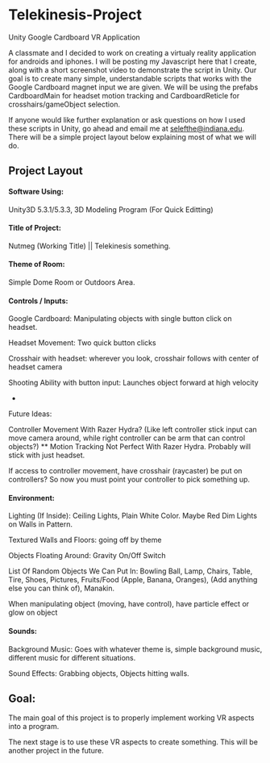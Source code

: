 # Telekinesis-Project
Unity Google Cardboard VR Application

A classmate and I decided to work on creating a virtualy reality application for androids and iphones. I will be posting my Javascript here that I create, along with a short screenshot video to demonstrate the script in Unity. Our goal is to create many simple, understandable scripts that works with the Google Cardboard magnet input we are given. We will be using the prefabs CardboardMain for headset motion tracking and CardboardReticle for crosshairs/gameObject selection.

If anyone would like further explanation or ask questions on how I used these scripts in Unity, go ahead and email me at selefthe@indiana.edu. There will be a simple project layout below explaining most of what we will do. 

## Project Layout


#### Software Using: 
Unity3D 5.3.1/5.3.3, 3D Modeling Program (For Quick Editting)

#### Title of Project: 
Nutmeg (Working Title) || Telekinesis something.

#### Theme of Room:
Simple Dome Room or Outdoors Area.

#### Controls / Inputs:
	
Google Cardboard: Manipulating objects with single button click on headset.

Headset Movement: Two quick button clicks

Crosshair with headset: wherever you look, crosshair follows with center of headset camera

Shooting Ability with button input: Launches object forward at high velocity

-

Future Ideas:

Controller Movement With Razer Hydra? (Like left controller stick input can move camera around, while right controller can be arm that can control objects?)	** Motion Tracking Not Perfect With Razer Hydra. Probably will stick with just headset.

If access to controller movement, have crosshair (raycaster) be put on controllers? So now you must point your controller to pick something up.


#### Environment:

Lighting (If Inside): Ceiling Lights, Plain White Color. Maybe Red Dim Lights on Walls in Pattern.

Textured Walls and Floors: going off by theme

Objects Floating Around: Gravity On/Off Switch

List Of Random Objects We Can Put In: 
	Bowling Ball,
	Lamp,
	Chairs,
	Table,
	Tire,
	Shoes,
	Pictures,
	Fruits/Food (Apple, Banana, Oranges),
	(Add anything else you can think of),
	Manakin.

When manipulating object (moving, have control), have particle effect or glow on object
    
    
#### Sounds:

Background Music: Goes with whatever theme is, simple background music, different music for different situations.

Sound Effects: Grabbing objects, Objects hitting walls.

## Goal:

The main goal of this project is to properly implement working VR aspects into a program.

The next stage is to use these VR aspects to create something. This will be another project in the future. 
